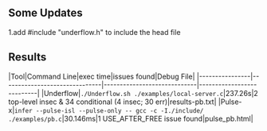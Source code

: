 ## Some Updates

1.add #include "underflow.h" to include the head file

## Results

|Tool|Command Line|exec time|issues found|Debug File|
|----------------|-------------------------------|-----------------------------|---------------------------|
|Underflow|`./Underflow.sh ./examples/local-server.c`|237.26s|2 top-level insec & 34 conditional (4 insec; 30 err)|results-pb.txt|
|Pulse-x|`infer --pulse-isl --pulse-only -- gcc -c -I./include/ ./examples/pb.c`|30.146ms|1 USE_AFTER_FREE issue found|pulse_pb.html|
